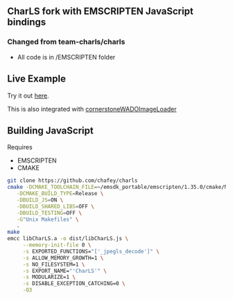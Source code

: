 ## CharLS fork with EMSCRIPTEN JavaScript bindings

### Changed from team-charls/charls

* All code is in /EMSCRIPTEN folder


Live Example
------------

Try it out [here](https://rawgit.com/chafey/charls/master/emscripten/test/index.html).

This is also integrated with [cornerstoneWADOImageLoader](https://github.com/chafey/cornerstoneWADOImageLoader)


Building JavaScript
-------------------

Requires
* EMSCRIPTEN
* CMAKE

``` bash
git clone https://github.com/chafey/charls
cmake -DCMAKE_TOOLCHAIN_FILE=~/emsdk_portable/emscripten/1.35.0/cmake/Modules/Platform/Emscripten.cmake \
   -DCMAKE_BUILD_TYPE=Release \
   -DBUILD_JS=ON \
   -DBUILD_SHARED_LIBS=OFF \
   -DBUILD_TESTING=OFF \
   -G"Unix Makefiles" \
   .
make
emcc libCharLS.a -o dist/libCharLS.js \
     --memory-init-file 0 \
     -s EXPORTED_FUNCTIONS="['_jpegls_decode']" \
     -s ALLOW_MEMORY_GROWTH=1 \
     -s NO_FILESYSTEM=1 \
     -s EXPORT_NAME="'CharLS'" \
     -s MODULARIZE=1 \
     -s DISABLE_EXCEPTION_CATCHING=0 \
     -O3
```